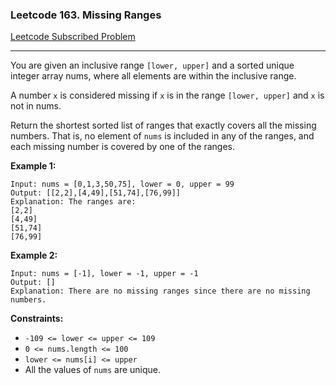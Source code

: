 ### Leetcode 163. Missing Ranges

[Leetcode Subscribed Problem](https://leetcode.com/problems/missing-ranges/)

---

You are given an inclusive range `[lower, upper]` and a sorted unique integer array nums, where all elements are within
the inclusive range.

A number `x` is considered missing if `x` is in the range `[lower, upper]` and `x` is not in nums.

Return the shortest sorted list of ranges that exactly covers all the missing numbers. That is, no element of `nums` is
included in any of the ranges, and each missing number is covered by one of the ranges.

**Example 1:**

```
Input: nums = [0,1,3,50,75], lower = 0, upper = 99
Output: [[2,2],[4,49],[51,74],[76,99]]
Explanation: The ranges are:
[2,2]
[4,49]
[51,74]
[76,99]
```

**Example 2:**

```
Input: nums = [-1], lower = -1, upper = -1
Output: []
Explanation: There are no missing ranges since there are no missing numbers.
```

**Constraints:**

- `-109 <= lower <= upper <= 109`
- `0 <= nums.length <= 100`
- `lower <= nums[i] <= upper`
- All the values of `nums` are unique.
